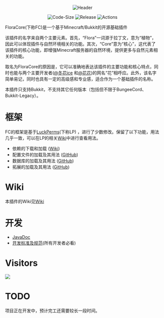 <!--- @formatter:off --->
<div align=center> 

![Header](https://capsule-render.vercel.app/api?type=Waving&color=timeGradient&height=200&animation=fadeIn&section=header&text=FloraCore&fontSize=100)

![Code-Size](https://img.shields.io/github/languages/code-size/FloraCore/FloraCore?style=flat-square)
![Release](https://img.shields.io/github/v/release/FloraCore/FloraCore?style=flat-square)
![Actions](https://img.shields.io/github/actions/workflow/status/FloraCore/FloraCore/gradle-publish.yml?style=flat-square)

</div>

FloraCore(下称FC)是一个基于Minecraft/Bukkit的开源基础插件

该插件的名字来自两个主要元素。首先，“Flora”一词源于拉丁文，意为“植物”，因此可以体现插件与自然环境相关的功能。其次，“Core”意为“核心”，这代表了该插件的核心功能，即增强Minecraft服务器的自然环境，提供更多与自然元素相关的功能。

取名为FloraCore的原因是，它可以准确地表达该插件的主要功能和核心特点，同时也能与两个主要开发者([@冬花ice](https://github.com/flowerinsnowdh)
和[@花花](https://github.com/xLikeWATCHDOG/))的网名“花”相呼应。此外，该名字简单易记，同时也具有一定的高级感和专业感，适合作为一个基础插件的名称。

本插件只支持Bukkit，不支持其它任何版本（包括但不限于BungeeCord、Bukkit-Legacy）。

# 框架

FC的框架是基于[LuckPerms](https://luckperms.net/)(下称LP)
，进行了少数修改。保留了以下功能，用法几乎一致，可以在LP的相关[Wiki](https://luckperms.net/wiki)中进行查看用法。

- 依赖的下载和加载 ([Wiki](https://luckperms.net/wiki/Extensions))
- 配置文件的加载及其用法 ([GitHub](https://github.com/LuckPerms/LuckPerms/tree/master/common/src/main/java/me/lucko/luckperms/common/config))
- 数据库的加载及其用法 ([GitHub](https://github.com/LuckPerms/LuckPerms/tree/master/common/src/main/java/me/lucko/luckperms/common/storage))
- 拓展的加载及其用法 ([GitHub](https://github.com/LuckPerms/LuckPerms/tree/master/common/src/main/java/me/lucko/luckperms/common/extension))

# Wiki

本插件的Wiki见[Wiki](https://github.com/FloraCore/FloraCore/wiki)

# 开发

- [JavaDoc](https://floracore.github.io/index.html)
- [开发标准及规范](./documentation/STANDARD.md)(所有开发者必看)

# Visitors

![](https://count.getloli.com/get/@FloraCore?theme=rule34)

# TODO

项目正在开发中，预计完工还需要较长一段时间。
